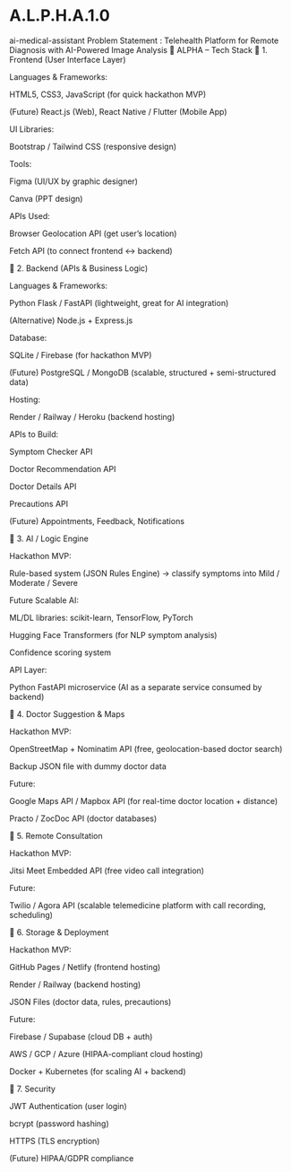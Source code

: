# A.L.P.H.A.1.0
ai-medical-assistant
Problem Statement : Telehealth Platform for Remote Diagnosis with AI-Powered Image Analysis
🏥 ALPHA – Tech Stack
🔹 1. Frontend (User Interface Layer)

Languages & Frameworks:

HTML5, CSS3, JavaScript (for quick hackathon MVP)

(Future) React.js (Web), React Native / Flutter (Mobile App)

UI Libraries:

Bootstrap / Tailwind CSS (responsive design)

Tools:

Figma (UI/UX by graphic designer)

Canva (PPT design)

APIs Used:

Browser Geolocation API (get user’s location)

Fetch API (to connect frontend ↔ backend)

🔹 2. Backend (APIs & Business Logic)

Languages & Frameworks:

Python Flask / FastAPI (lightweight, great for AI integration)

(Alternative) Node.js + Express.js

Database:

SQLite / Firebase (for hackathon MVP)

(Future) PostgreSQL / MongoDB (scalable, structured + semi-structured data)

Hosting:

Render / Railway / Heroku (backend hosting)

APIs to Build:

Symptom Checker API

Doctor Recommendation API

Doctor Details API

Precautions API

(Future) Appointments, Feedback, Notifications

🔹 3. AI / Logic Engine

Hackathon MVP:

Rule-based system (JSON Rules Engine) → classify symptoms into Mild / Moderate / Severe

Future Scalable AI:

ML/DL libraries: scikit-learn, TensorFlow, PyTorch

Hugging Face Transformers (for NLP symptom analysis)

Confidence scoring system

API Layer:

Python FastAPI microservice (AI as a separate service consumed by backend)

🔹 4. Doctor Suggestion & Maps

Hackathon MVP:

OpenStreetMap + Nominatim API (free, geolocation-based doctor search)

Backup JSON file with dummy doctor data

Future:

Google Maps API / Mapbox API (for real-time doctor location + distance)

Practo / ZocDoc API (doctor databases)

🔹 5. Remote Consultation

Hackathon MVP:

Jitsi Meet Embedded API (free video call integration)

Future:

Twilio / Agora API (scalable telemedicine platform with call recording, scheduling)

🔹 6. Storage & Deployment

Hackathon MVP:

GitHub Pages / Netlify (frontend hosting)

Render / Railway (backend hosting)

JSON Files (doctor data, rules, precautions)

Future:

Firebase / Supabase (cloud DB + auth)

AWS / GCP / Azure (HIPAA-compliant cloud hosting)

Docker + Kubernetes (for scaling AI + backend)

🔹 7. Security

JWT Authentication (user login)

bcrypt (password hashing)

HTTPS (TLS encryption)

(Future) HIPAA/GDPR compliance
